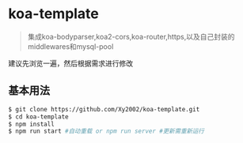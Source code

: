 # koa-template

> 集成koa-bodyparser,koa2-cors,koa-router,https,以及自己封装的middlewares和mysql-pool

建议先浏览一遍，然后根据需求进行修改

## 基本用法
``` bash
$ git clone https://github.com/Xy2002/koa-template.git
$ cd koa-template
$ npm install
$ npm run start #自动重载 or npm run server #更新需重新运行
```
